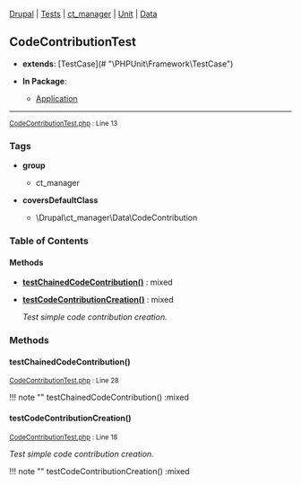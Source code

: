 
[Drupal](../namespaces/drupal.md) | [Tests](../namespaces/drupal-tests.md) | [ct_manager](../namespaces/drupal-tests-ct-manager.md) | [Unit](../namespaces/drupal-tests-ct-manager-unit.md) | [Data](../namespaces/drupal-tests-ct-manager-unit-data.md)

## CodeContributionTest

- **extends**: [TestCase](# &quot;\PHPUnit\Framework\TestCase&quot;)

- **In Package**:
    - [Application](../packages/Application.md)
  


---





<small>[CodeContributionTest.php](../files/web-modules-custom-ct-manager-tests-src-unit-data-codecontributiontest.md) : Line 13</small>





### Tags

- **group**
  - ct_manager

- **coversDefaultClass**
  - \Drupal\ct_manager\Data\CodeContribution






### Table of Contents










#### Methods
- **[testChainedCodeContribution()](../classes/Drupal-Tests-ct-manager-Unit-Data-CodeContributionTest.md#testchainedcodecontribution)**
           : mixed

- **[testCodeContributionCreation()](../classes/Drupal-Tests-ct-manager-Unit-Data-CodeContributionTest.md#testcodecontributioncreation)**
           : mixed

  *Test simple code contribution creation.*









### Methods

#### testChainedCodeContribution()

<small>[CodeContributionTest.php](../files/web-modules-custom-ct-manager-tests-src-unit-data-codecontributiontest.md) : Line 28</small>


!!! note ""
    testChainedCodeContribution() :mixed











#### testCodeContributionCreation()

<small>[CodeContributionTest.php](../files/web-modules-custom-ct-manager-tests-src-unit-data-codecontributiontest.md) : Line 18</small>

*Test simple code contribution creation.*

!!! note ""
    testCodeContributionCreation() :mixed












